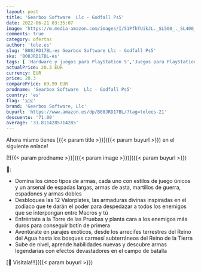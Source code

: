 ```yaml
---
layout: post
title: 'Gearbox Software  Llc - Godfall Ps5'
date: 2022-06-21 03:35:07
image: 'https://m.media-amazon.com/images/I/51PfhTUikJL._SL500_._SL400_.jpg'
comments: true
category: ofertas
author: 'tole.es'
slug: 'B08JRD17BL-es Gearbox Software Llc - Godfall Ps5'
sku: 'B08JRD17BL-es'
tags: [ 'Hardware y juegos para PlayStation 5','Juegos para PlayStation 5','Videojuegos','gearbox software, llc','ps5','🇪🇸', ]
actualPrice: 20.3 EUR
currency: EUR
price: 20.3
comparePrice: 69.99 EUR
prodname: 'Gearbox Software  Llc - Godfall Ps5'
country: 'es'
flag: '🇪🇸'
brand: 'Gearbox Software, Llc'
buyurl: 'https://www.amazon.es/dp/B08JRD17BL/?tag=tolees-21'
descuento: '71.00'
average: '33.8114285714285'
---
```


Ahora mismo tienes [{{< param title >}}]({{< param buyurl >}}) en el siguiente enlace!

[![{{< param prodname >}}]({{< param image >}})]({{< param buyurl >}})

🔎:

- Domina los cinco tipos de armas, cada uno con estilos de juego únicos y un arsenal de espadas largas, armas de asta, martillos de guerra, espadones y armas dobles
- Desbloquea las 12 Valorplates, las armaduras divinas inspiradas en el zodiaco que te darán el poder para despedazar a todos los enemigos que se interpongan entre Macros y tú
- Enfréntate a la Torre de las Pruebas y planta cara a los enemigos más duros para conseguir botín de primera
- Aventúrate en parajes exóticos, desde los arrecifes terrestres del Reino del Agua hasta los bosques carmesí subterráneos del Reino de la Tierra
- Sube de nivel, aprende habilidades nuevas y descubre armas legendarias con efectos devastadores en el campo de batalla

[🛒 Visítala!!!]({{< param buyurl >}})
